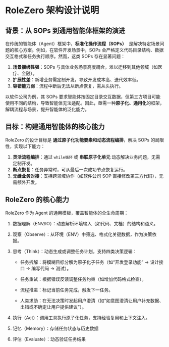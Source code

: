 # RoleZero 架构设计说明

## **背景：从 SOPs 到通用智能体框架的演进**

在传统的智能体（Agent）框架中，**标准化操作流程（SOPs）**  是解决特定场景问题的核心方案。例如，在软件开发场景中，SOPs 会严格定义代码目录结构、数据交互格式和任务执行顺序。然而，这类 SOPs 存在显著问题：

1.  **场景捆绑性强**：SOPs 与具体业务场景高度耦合，难以迁移到其他领域（如医疗、金融）。
1.  **扩展性差**：新增业务需定制开发，导致开发成本高、迭代效率低。
1.  **容错能力弱**：流程中断后无法从断点恢复，需从头执行。

以软件公司为例，其 SOPs 要求智能体按固定目录交互数据，但第三方项目可能使用不同的结构，导致智能体无法适配。因此，亟需一种**原子化、通用化**的框架，解耦流程与场景，提升智能体的泛化能力。

## **目标：构建通用智能体的核心能力**

RoleZero 的设计目标是 **通过原子化功能要素和动态流程编排**，解决 SOPs 的局限性，实现以下能力：

1.  **灵活流程编排**：通过 `while循环` 或 **串联原子化单元** 动态解决业务问题，无需定制开发。
1.  **断点恢复**：任务异常时，可从最后一次成功节点恢复运行。
1.  **无缝业务对接**：支持跨领域协作（如软件公司 SOP 直接修改第三方代码），无需额外开发。

## **RoleZero 的核心能力**

RoleZero 作为 Agent 的通用模板，覆盖智能体的全生命周期：

1. 数据理解（ENV/IO）：动态解析环境输入（如代码、文档）的结构和语义。

2. 观察（Observe）：从环境（ENV）中筛选、格式化关键数据，作为决策依据。

3. 思考（Think）：动态生成或调整任务计划，支持四类决策逻辑：

   - 任务拆解：将模糊目标分解为原子化子任务（如“开发登录功能” → 设计接口 → 编写代码 → 测试）。

   - 任务重试：根据错误反馈调整任务约束（如增加代码格式检查）。

   - 流程推进：标记当前任务完成，触发下一任务。

   - 人类求助：在无法决策时发起用户澄清（如“如意图澄清让用户补充数据、出错或不确定让用户提供建议”）。

4. 执行（Act）：调用工具执行原子化任务，支持经验复用和上下文注入。

5. 记忆（Memory）：存储任务状态与历史数据

6. 评估（Evaluate）：动态验证任务结果
